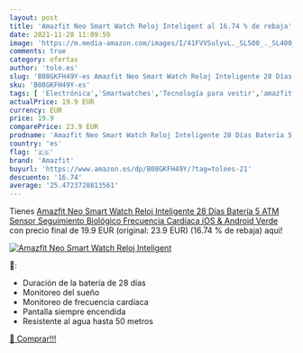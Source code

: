 ```yaml
---
layout: post
title: 'Amazfit Neo Smart Watch Reloj Inteligent al 16.74 % de rebaja'
date: 2021-11-28 11:09:59
image: 'https://m.media-amazon.com/images/I/41FVVSulyvL._SL500_._SL400_.jpg'
comments: true
category: ofertas
author: 'tole.es'
slug: 'B08GKFH49Y-es Amazfit Neo Smart Watch Reloj Inteligente 28 Días Batería...'
sku: 'B08GKFH49Y-es'
tags: [ 'Electrónica','Smartwatches','Tecnología para vestir','amazfit','android', ]
actualPrice: 19.9 EUR
currency: EUR
price: 19.9
comparePrice: 23.9 EUR
prodname: 'Amazfit Neo Smart Watch Reloj Inteligente 28 Días Batería 5 ATM Sensor Seguimiento Biológico Frecuencia Cardíaca iOS & Android  Verde '
country: 'es'
flag: '🇪🇸'
brand: 'Amazfit'
buyurl: 'https://www.amazon.es/dp/B08GKFH49Y/?tag=tolees-21'
descuento: '16.74'
average: '25.4723728813561'
---
```


Tienes [Amazfit Neo Smart Watch Reloj Inteligente 28 Días Batería 5 ATM Sensor Seguimiento Biológico Frecuencia Cardíaca iOS & Android  Verde ](https://www.amazon.es/dp/B08GKFH49Y/?tag=tolees-21) con precio final de  19.9 EUR (original: 23.9 EUR) (16.74 %  de rebaja) aqui!

[![Amazfit Neo Smart Watch Reloj Inteligent](https://m.media-amazon.com/images/I/41FVVSulyvL._SL500_._SL400_.jpg)](https://www.amazon.es/dp/B08GKFH49Y/?tag=tolees-21)

🔎:

- Duración de la batería de 28 días
- Monitoreo del sueño
- Monitoreo de frecuencia cardíaca
- Pantalla siempre encendida
- Resistente al agua hasta 50 metros

[🛒 Comprar!!!](https://www.amazon.es/dp/B08GKFH49Y/?tag=tolees-21)
